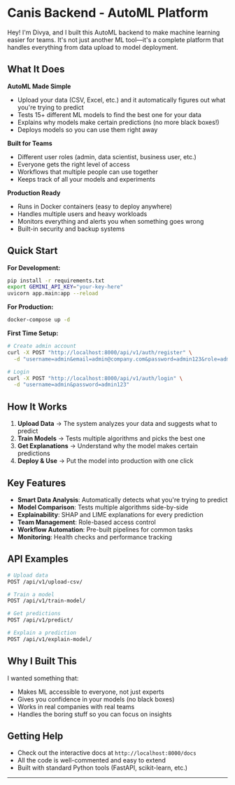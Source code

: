 # Canis Backend - AutoML Platform

Hey! I'm Divya, and I built this AutoML backend to make machine learning easier for teams. It's not just another ML tool—it's a complete platform that handles everything from data upload to model deployment.

## What It Does

**AutoML Made Simple**
- Upload your data (CSV, Excel, etc.) and it automatically figures out what you're trying to predict
- Tests 15+ different ML models to find the best one for your data
- Explains why models make certain predictions (no more black boxes!)
- Deploys models so you can use them right away

**Built for Teams**
- Different user roles (admin, data scientist, business user, etc.)
- Everyone gets the right level of access
- Workflows that multiple people can use together
- Keeps track of all your models and experiments

**Production Ready**
- Runs in Docker containers (easy to deploy anywhere)
- Handles multiple users and heavy workloads
- Monitors everything and alerts you when something goes wrong
- Built-in security and backup systems

## Quick Start

**For Development:**
```bash
pip install -r requirements.txt
export GEMINI_API_KEY="your-key-here"
uvicorn app.main:app --reload
```

**For Production:**
```bash
docker-compose up -d
```

**First Time Setup:**
```bash
# Create admin account
curl -X POST "http://localhost:8000/api/v1/auth/register" \
  -d "username=admin&email=admin@company.com&password=admin123&role=admin"

# Login
curl -X POST "http://localhost:8000/api/v1/auth/login" \
  -d "username=admin&password=admin123"
```

## How It Works

1. **Upload Data** → The system analyzes your data and suggests what to predict
2. **Train Models** → Tests multiple algorithms and picks the best one
3. **Get Explanations** → Understand why the model makes certain predictions
4. **Deploy & Use** → Put the model into production with one click

## Key Features

- **Smart Data Analysis**: Automatically detects what you're trying to predict
- **Model Comparison**: Tests multiple algorithms side-by-side
- **Explainability**: SHAP and LIME explanations for every prediction
- **Team Management**: Role-based access control
- **Workflow Automation**: Pre-built pipelines for common tasks
- **Monitoring**: Health checks and performance tracking

## API Examples

```bash
# Upload data
POST /api/v1/upload-csv/

# Train a model
POST /api/v1/train-model/

# Get predictions
POST /api/v1/predict/

# Explain a prediction
POST /api/v1/explain-model/
```

## Why I Built This

I wanted something that:
- Makes ML accessible to everyone, not just experts
- Gives you confidence in your models (no black boxes)
- Works in real companies with real teams
- Handles the boring stuff so you can focus on insights

## Getting Help

- Check out the interactive docs at `http://localhost:8000/docs`
- All the code is well-commented and easy to extend
- Built with standard Python tools (FastAPI, scikit-learn, etc.)

---
